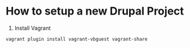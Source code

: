 # How to setup a new Drupal Project

1. Install Vagrant
```
vagrant plugin install vagrant-vbguest vagrant-share
```
